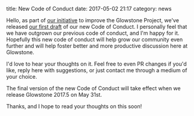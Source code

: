 title: New Code of Conduct
date: 2017-05-02 21:17
category: news

Hello, as part of [our initiative](https://forums.glowstone.net/topic/58/the-glowstone-project) to improve the Glowstone Project, we've released [our first draft](https://github.com/GlowstoneMC/Glowstone/blob/9ff0716cce4f30f5c174d319f19681c49dbfecb5/CODE_OF_CONDUCT.md) of our new Code of Conduct. I personally feel that we have outgrown our previous code of conduct, and I'm happy for it. Hopefully this new code of conduct will help grow our community even further and will help foster better and more productive discussion here at Glowstone.

I'd love to hear your thoughts on it. Feel free to even PR changes if you'd like, reply here with suggestions, or just contact me through a medium of your choice.

The final version of the new Code of Conduct will take effect when we release Glowstone 2017.5 on May 31st.

Thanks, and I hope to read your thoughts on this soon!
